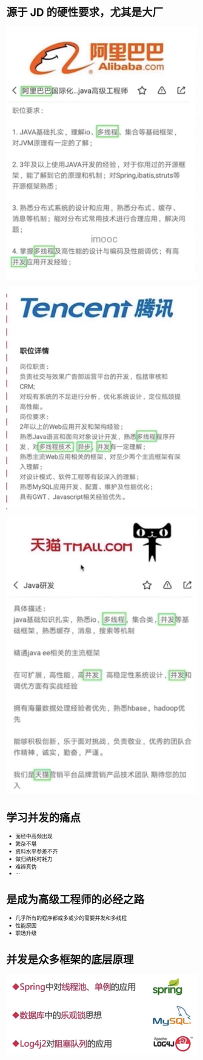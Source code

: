 # 源于 JD 的硬性要求，尤其是大厂

![](image/Pasted%20image%2020220207001814.png)

![](image/Pasted%20image%2020220207001829.png)

![](image/Pasted%20image%2020220207001846.png)

# 学习并发的痛点
- 面经中高频出现
- 繁杂不堪
- 资料水平参差不齐
- 做归纳耗时耗力
- 难辨真伪
- ···
# 是成为高级工程师的必经之路

- 几乎所有的程序都或多或少的需要并发和多线程
- 性能原因
- 职场升级

# 并发是众多框架的底层原理

![](image/Pasted%20image%2020220207002637.png)

